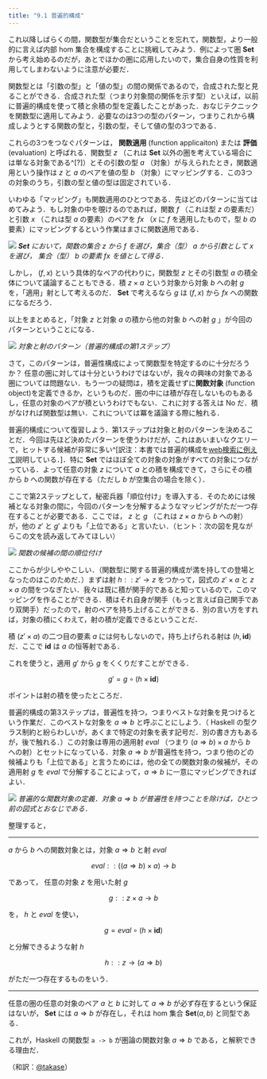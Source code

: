 ```yaml
---
title: "9.1 普遍的構成"
---
```


これ以降しばらくの間，関数型が集合だということを忘れて，関数型，より一般的に言えば内部 hom 集合を構成することに挑戦してみよう．例によって圏 $\mathbf{Set}$ から考え始めるのだが，あとでほかの圏に応用したいので，集合自身の性質を利用してしまわないように注意が必要だ．

関数型とは「引数の型」と「値の型」の間の関係であるので，合成された型と見ることができる．合成された型（つまり対象間の関係を示す型）といえば，以前に普遍的構成を使って積と余積の型を定義したことがあった．おなじテクニックを関数型に適用してみよう．必要なのは3つの型のパターン，つまりこれから構成しようとする関数の型と，引数の型，そして値の型の3つである．

これらの3つをつなぐパターンは， **関数適用** (function applicaiton) または **評価** (evaluation) と呼ばれる．関数型 $z$ （これは $\mathbf{Set}$ 以外の圏を考えている場合には単なる対象である^[?]）とその引数の型 $a$ （対象）が与えられたとき，関数適用という操作は $z$ と $a$ のペアを値の型 $b$ （対象）にマッピングする．この3つの対象のうち，引数の型と値の型は固定されている．

いわゆる「マッピング」も関数適用のひとつである．先ほどのパターンに当てはめてみよう．もし対象の中を覗けるのであれば，関数 $f$ （これは型 $z$ の要素だ）と引数 $x$ （これは型 $a$ の要素）のペアを $f x$ （$x$ に $f$ を適用したもので，型 $b$ の要素）にマッピングするという作業はまさに関数適用である．

![](https://storage.googleapis.com/zenn-user-upload/73c3f4c2dee8bdd1a1b0fe67.jpg) *$\mathbf{Set}$ において，関数の集合 $z$ から $f$ を選び，集合（型） $a$ から引数として $x$ を選び， 集合（型） $b$ の要素 $fx$ を値として得る．*

しかし， $(f,x)$ という具体的なペアの代わりに，関数型 $z$ とその引数型 $a$ の積全体について議論することもできる．積 $z \times a$ という対象から対象 $b$ への射 $g$ を，「適用」射として考えるのだ． $\mathbf{Set}$ で考えるなら  $g$ は $(f,x)$ から $fx$ への関数になるだろう．

以上をまとめると，「対象 $z$ と対象 $a$ の積から他の対象 $b$ への射 $g$ 」が今回のパターンということになる．

![](https://storage.googleapis.com/zenn-user-upload/b4a518edcf56ca93cec1248c.jpg) *対象と射のパターン（普遍的構成の第1ステップ）*

さて，このパターンは，普遍性構成によって関数型を特定するのに十分だろうか？ 任意の圏に対しては十分というわけではないが，我々の興味の対象である圏については問題ない．もう一つの疑問は，積を定義せずに**関数対象** (function object)を定義できるか，というものだ．圏の中には積が存在しないものもあるし，任意の対象のペアが積というわけでもない．これに対する答えは No だ．積がなければ関数型は無い．これについては冪を議論する際に触れる．

普遍的構成について復習しよう．第1ステップは対象と射のパターンを決めることだ．今回は先ほど決めたパターンを使うわけだが，これはあいまいなクエリーで，ヒットする候補が非常に多い^[訳注：本書では普遍的構成を[web検索に例えて](https://zenn.dev/taketo1024/books/850b20937af93b/viewer/5-0)説明している．]．特に $\mathbf{Set}$ ではほぼ全ての対象の対象がすべての対象につながっている．よって任意の対象 $z$ について $a$ との積を構成できて，さらにその積から $b$ への関数が存在する（ただし $b$ が空集合の場合を除く）．

ここで第2ステップとして，秘密兵器「順位付け」を導入する．そのためには候補となる対象の間に，今回のパターンを分解するようなマッピングがただ一つ存在することが必要である．ここでは， $z$ と $g$ （これは $z \times a$ から $b$ への射）が，他の $z'$ と $g'$ よりも「上位である」と言いたい．（ヒント：次の図を見ながらこの文を読み返してみてほしい）

![](https://storage.googleapis.com/zenn-user-upload/3093740628504347fb49cba1.jpg) *関数の候補の間の順位付け*

ここからが少しややこしい．（関数型に関する普遍的構成が満を持しての登場となったのはこのためだ．）まずは射 $h :: z' \rightarrow z$ をつかって，図式の $z' \times a$ と $z \times a$ の間をつなぎたい．我々は既に積が関手的であると知っているので，このマッピングを作ることができる．積はそれ自身が関手（もっと言えば自己関手であり双関手）だったので，射のペアを持ち上げることができる．別の言い方をすれば，対象の積にくわえて，射の積が定義できるということだ．

積 $(z' \times a)$ の二つ目の要素 $a$ には何もしないので，持ち上げられる射は $(h, \mathbf{id})$ だ．ここで $\mathbf{id}$ は $a$ の恒等射である．

これを使うと，適用 $g'$ から $g$ をくくりだすことができる．

$$ g' = g \circ (h \times \mathbf{id}) $$

ポイントは射の積を使ったところだ．

普遍的構成の第3ステップは，普遍性を持つ，つまりベストな対象を見つけるという作業だ．このベストな対象を $a \Rightarrow b$ と呼ぶことにしよう．（ Haskell の型クラス制約と紛らわしいが，あくまで特定の対象を表す記号だ．別の書き方もあるが，後で触れる．）この対象は専用の適用射 $eval$ （つまり $(a \Rightarrow b) \times a$ から $b$ への射）とセットになっている．対象 $a \Rightarrow b$ が普遍性を持つ，つまり他のどの候補よりも「上位である」と言うためには，他の全ての関数対象の候補が，その適用射 $g$ を $eval$ で分解することによって，$a \Rightarrow b$ に一意にマッピングできればよい．

![](https://storage.googleapis.com/zenn-user-upload/a758c72749b1d8c0df4920ae.jpg) *普遍的な関数対象の定義．対象 $a \Rightarrow b$ が普遍性を持つことを除けば，ひとつ前の図式とおなじである．*

整理すると，

----
$a$ から $b$ への関数対象とは，対象 $a \Rightarrow b$ と射 $eval$ 

$$ eval :: ((a \Rightarrow b) \times a) \rightarrow b$$

であって，
任意の対象 $z$ を用いた射 $g$ 

$$ g :: z \times a \rightarrow b $$

を， $h$ と $eval$ を使い，

$$ g = eval \circ (h \times \mathbf{id}) $$

と分解できるような射 $h$

$$ h :: z \rightarrow (a \Rightarrow b) $$

がただ一つ存在するものをいう．

----


任意の圏の任意の対象のペア $a$ と $b$ に対して $a \Rightarrow b$ が必ず存在するという保証はないが， $\mathbf{Set}$ には $a \Rightarrow b$ が存在し，それは hom 集合 $\mathbf{Set}(a,b)$ と同型である．

これが，Haskell の関数型 `a -> b` が圏論の関数対象 $a \Rightarrow b$ である，と解釈できる理由だ．





（和訳：[@takase](https://zenn.dev/takase)）
